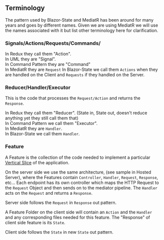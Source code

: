 ## Terminology

The pattern used by Blazor-State and MediatR has been around for many years and goes by different names.
Given we are using MediatR we will use the names associated with it but list other terminology here for clarification.

### Signals/Actions/**Requests**/Commands/

In Redux they call them "Action".  
In UML they are "Signal".  
In Command Pattern they are "Command"  
In MediatR they are `Request`
In Blazor-State we call them `Actions` when they are handled on the Client and `Requests` if they handled on the Server.

### Reducer/**Handler**/Executor

This is the code that processes the `Request/Action` and returns the `Response`.

In Redux they call them "Reducer".
(State in, State out, doesn't reduce anything yet they still call them that)  
In Command Pattern we call them "Executor".  
In MediatR they are `Handler`.  
In Blazor-State we call them `Handler`.

### Feature

A Feature is the collection of the code needed to implement a
particular [Vertical Slice](https://jimmybogard.com/vertical-slice-architecture/)
of the application.  

On the server side we use the same architecture,
(see sample in Hosted Server), where the Features contain
`Controller`, `Handler`, `Request`, `Response`, etc...
Each endpoint has its own controller
which maps the HTTP Request to the `Request` Object and then sends
on to the mediator pipeline.
The `Handler` acts on the `Request` and returns a `Response`.

Server side follows the `Request` in `Response` out pattern.

A Feature Folder on the client side will contain an `Action` and the `Handler`
and any corresponding files needed for this feature.
The "Response" of client side feature is its `State`.

Client side follows the `State` in new `State` out pattern.
